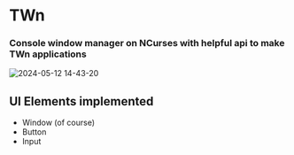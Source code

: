 # TWn
### Console window manager on NCurses with helpful api to make TWn applications
![2024-05-12 14-43-20](https://github.com/aceinetx/TWn/assets/158546973/d9c3534c-c211-49c9-92bc-044d2c930a90)
## UI Elements implemented
- Window (of course)
- Button
- Input
